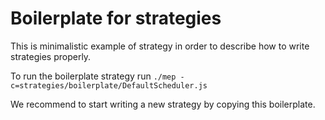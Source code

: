 # Boilerplate for strategies

This is minimalistic example of strategy in order to describe how to write strategies properly.

To run the boilerplate strategy run `./mep -c=strategies/boilerplate/DefaultScheduler.js`

We recommend to start writing a new strategy by copying this boilerplate.